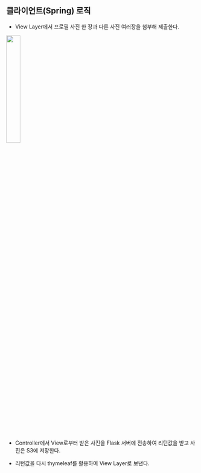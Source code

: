 ## 클라이언트(Spring) 로직
- View Layer에서 프로필 사진 한 장과 다른 사진 여러장을 첨부해 제출한다.&nbsp;
<img src = "https://github.com/FaceRecognition0/Spring-client/assets/95980876/9b2f41f0-f65c-45cb-ad33-63bd558e0db0" width="27%" height="27%">
 
- Controller에서 View로부터 받은 사진을 Flask 서버에 전송하여 리턴값을 받고 사진은 S3에 저장한다.
  
- 리턴값을 다시 thymeleaf를 활용하여 View Layer로 보낸다.
